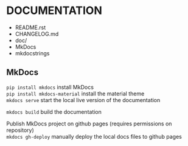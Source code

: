 # DOCUMENTATION 

- README.rst
- CHANGELOG.md
- doc/
- MkDocs
- mkdocstrings


## MkDocs

`pip install mkdocs` install MkDocs <br>
`pip install mkdocs-material` install the material theme <br>
`mkdocs serve` start the local live version of the documentation

`mkdocs build` build the documentation

Publish MkDocs project on github pages (requires permissions on repository) <br>
`mkdocs gh-deploy` manually deploy the local docs files to github pages
